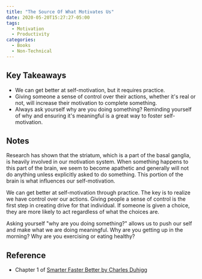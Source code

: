 ```yaml
---
title: "The Source Of What Motivates Us"
date: 2020-05-20T15:27:27-05:00
tags:
  - Motivation
  - Productivity
categories:
  - Books
  - Non-Technical
---
```

## Key Takeaways

* We can get better at self-motivation, but it requires practice.
* Giving someone a sense of control over their actions, whether it's real or not, will increase their motivation to complete something.
* Always ask yourself why are you doing something? Reminding yourself of why and ensuring it's meaningful is a great way to foster self-motivation.

## Notes

Research has shown that the striatum, which is a part of the basal ganglia, is heavily involved in our motivation system. When something happens to this part of the brain, we seem to become apathetic and generally will not do anything unless explicitly asked to do something. This portion of the brain is what influences our self-motivation.

We can get better at self-motivation through practice. The key is to realize we have control over our actions. Giving people a sense of control is the first step in creating drive for that individual. If someone is given a choice, they are more likely to act regardless of what the choices are.

Asking yourself "why are you doing something?" allows us to push our self and make what we are doing meaningful. Why are you getting up in the morning? Why are you exercising or eating healthy?

## Reference

* Chapter 1 of [Smarter Faster Better by Charles Duhigg](https://www.goodreads.com/book/show/25733966-smarter-faster-better)
